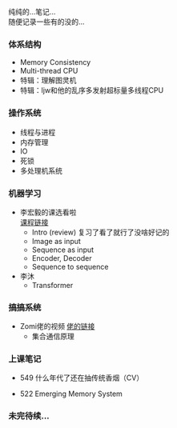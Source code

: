 纯纯的...笔记...  
随便记录一些有的没的...
### 体系结构
- Memory Consistency
- Multi-thread CPU
- 特辑：理解图灵机
- 特辑：ljw和他的乱序多发射超标量多线程CPU

### 操作系统
- 线程与进程
- 内存管理
- IO
- 死锁
- 多处理机系统

### 机器学习
- 李宏毅的课选看啦  
  [课程链接](https://speech.ee.ntu.edu.tw/~hylee/ml/2022-spring.php)
  - Intro (review) 复习了看了就行了没啥好记的
  - Image as input
  - Sequence as input
  - Encoder, Decoder
  - Sequence to sequence
- 李沐
  - Transformer

### 搞搞系统
- Zomi佬的视频
  [佬的链接](https://space.bilibili.com/517221395/channel/collectiondetail?sid=3130927)
   - 集合通信原理

### 上课笔记
- 549 什么年代了还在抽传统香烟（CV）

- 522 Emerging Memory System
### 未完待续...
